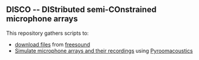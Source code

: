 ## DISCO -- DIStributed semi-COnstrained microphone arrays
This repository gathers scripts to:
 * [download files](./dataset_generation/pre_generation) from [freesound](freesound.org/)
 * [Simulate microphone arrays and their recordings](./dataset_generation/generation) using [Pyroomacoustics](https://github.com/LCAV/pyroomacoustics)
